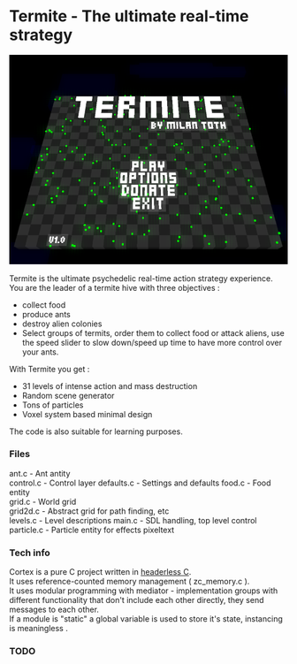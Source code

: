 # Termite - The ultimate real-time strategy

![Termite](termite.png)

Termite is the ultimate psychedelic real-time action strategy experience. You are the leader of a termite hive with three objectives :

- collect food  
- produce ants  
- destroy alien colonies  
- Select groups of termits, order them to collect food or attack aliens, use the speed slider to slow down/speed up time to have more control over your ants.  

With Termite you get :

- 31 levels of intense action and mass destruction  
- Random scene generator  
- Tons of particles  
- Voxel system based minimal design

The code is also suitable for learning purposes.

### Files

ant.c - Ant antity  
control.c - Control layer
defaults.c - Settings and defaults
food.c - Food entity  
grid.c - World grid  
grid2d.c - Abstract grid for path finding, etc  
levels.c - Level descriptions
main.c - SDL handling, top level control
particle.c - Particle entity for effects
pixeltext

### Tech info

Cortex is a pure C project written in [headerless C](https://github.com/milgra/headerlessc).  
It uses reference-counted memory management ( zc_memory.c ).  
It uses modular programming with mediator - implementation groups with different functionality that don't include each other directly, they send messages to each other.  
If a module is "static" a global variable is used to store it's state, instancing is meaningless .  

### TODO
